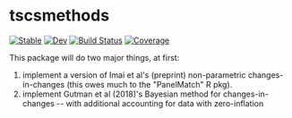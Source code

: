 # tscsmethods

[![Stable](https://img.shields.io/badge/docs-stable-blue.svg)](https://emfeltham.github.io/tscsmethods.jl/stable)
[![Dev](https://img.shields.io/badge/docs-dev-blue.svg)](https://emfeltham.github.io/tscsmethods.jl/dev)
[![Build Status](https://travis-ci.com/emfeltham/tscsmethods.jl.svg?branch=master)](https://travis-ci.com/emfeltham/tscsmethods.jl)
[![Coverage](https://codecov.io/gh/emfeltham/tscsmethods.jl/branch/master/graph/badge.svg)](https://codecov.io/gh/emfeltham/tscsmethods.jl)

This package will do two major things, at first:

1. implement a version of Imai et al's (preprint) non-parametric changes-in-changes (this owes much to the "PanelMatch" R pkg).
2. implement Gutman et al (2018)'s Bayesian method for changes-in-changes -- with additional accounting for data with zero-inflation
